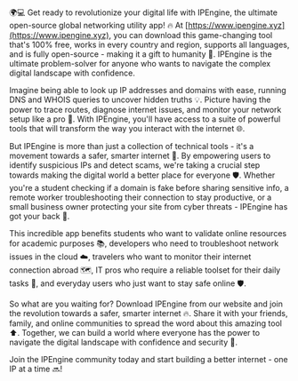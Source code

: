 🌍💻 Get ready to revolutionize your digital life with IPEngine, the ultimate open-source global networking utility app! 🔥 At [https://www.ipengine.xyz](https://www.ipengine.xyz), you can download this game-changing tool that's 100% free, works in every country and region, supports all languages, and is fully open-source - making it a gift to humanity 🎁. IPEngine is the ultimate problem-solver for anyone who wants to navigate the complex digital landscape with confidence.

Imagine being able to look up IP addresses and domains with ease, running DNS and WHOIS queries to uncover hidden truths 💡. Picture having the power to trace routes, diagnose internet issues, and monitor your network setup like a pro 🔧. With IPEngine, you'll have access to a suite of powerful tools that will transform the way you interact with the internet 🌐.

But IPEngine is more than just a collection of technical tools - it's a movement towards a safer, smarter internet 💪. By empowering users to identify suspicious IPs and detect scams, we're taking a crucial step towards making the digital world a better place for everyone 🛡️. Whether you're a student checking if a domain is fake before sharing sensitive info, a remote worker troubleshooting their connection to stay productive, or a small business owner protecting your site from cyber threats - IPEngine has got your back 💼.

This incredible app benefits students who want to validate online resources for academic purposes 📚, developers who need to troubleshoot network issues in the cloud ☁️, travelers who want to monitor their internet connection abroad 🗺️, IT pros who require a reliable toolset for their daily tasks 🔧, and everyday users who just want to stay safe online 🛡️.

So what are you waiting for? Download IPEngine from our website and join the revolution towards a safer, smarter internet 🔥. Share it with your friends, family, and online communities to spread the word about this amazing tool ⬆️. Together, we can build a world where everyone has the power to navigate the digital landscape with confidence and security 💪.

Join the IPEngine community today and start building a better internet - one IP at a time 🔜!